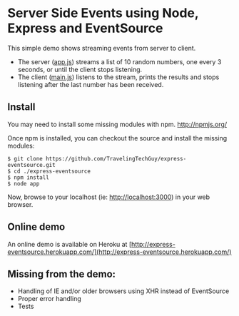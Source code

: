 Server Side Events using Node, Express and EventSource
======================================================

This simple demo shows streaming events from server to client.

* The server ([app.js](https://github.com/TravelingTechGuy/express-eventsource/blob/master/app.js)) streams a list of 10 random numbers, one every 3 seconds, or until the client stops listening.
* The client ([main.js](https://github.com/TravelingTechGuy/express-eventsource/blob/master/public/javascripts/main.js)) listens to the stream, prints the results and stops listening after the last number has been received.


Install
-------

You may need to install some missing modules with npm. http://npmjs.org/

Once npm is installed, you can checkout the source and install the missing modules:

	$ git clone https://github.com/TravelingTechGuy/express-eventsource.git
	$ cd ./express-eventsource
	$ npm install
	$ node app

Now, browse to your localhost (ie: [http://localhost:3000](http://localhost:3000)) in your web browser.

Online demo
-----------
An online demo is available on Heroku at [http://express-eventsource.herokuapp.com/](http://express-eventsource.herokuapp.com/)

Missing from the demo:
----------------------
+ Handling of IE and/or older browsers using XHR instead of EventSource
+ Proper error handling
+ Tests